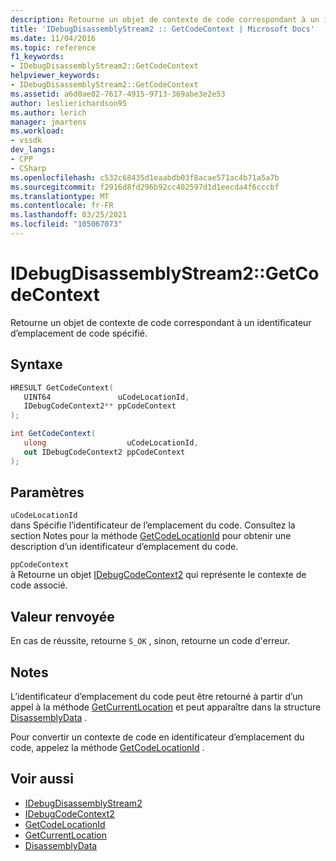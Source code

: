 ```yaml
---
description: Retourne un objet de contexte de code correspondant à un identificateur d’emplacement de code spécifié.
title: 'IDebugDisassemblyStream2 :: GetCodeContext | Microsoft Docs'
ms.date: 11/04/2016
ms.topic: reference
f1_keywords:
- IDebugDisassemblyStream2::GetCodeContext
helpviewer_keywords:
- IDebugDisassemblyStream2::GetCodeContext
ms.assetid: a6d0ae82-7617-4915-9713-369abe3e2e53
author: leslierichardson95
ms.author: lerich
manager: jmartens
ms.workload:
- vssdk
dev_langs:
- CPP
- CSharp
ms.openlocfilehash: c532c68435d1eaabdb03f8acae571ac4b71a5a7b
ms.sourcegitcommit: f2916d8fd296b92cc402597d1d1eecda4f6cccbf
ms.translationtype: MT
ms.contentlocale: fr-FR
ms.lasthandoff: 03/25/2021
ms.locfileid: "105067073"
---
```

# <a name="idebugdisassemblystream2getcodecontext"></a>IDebugDisassemblyStream2::GetCodeContext
Retourne un objet de contexte de code correspondant à un identificateur d’emplacement de code spécifié.

## <a name="syntax"></a>Syntaxe

```cpp
HRESULT GetCodeContext( 
   UINT64               uCodeLocationId,
   IDebugCodeContext2** ppCodeContext
);
```

```csharp
int GetCodeContext( 
   ulong                  uCodeLocationId,
   out IDebugCodeContext2 ppCodeContext
);
```

## <a name="parameters"></a>Paramètres
`uCodeLocationId`\
dans Spécifie l’identificateur de l’emplacement du code. Consultez la section Notes pour la méthode [GetCodeLocationId](../../../extensibility/debugger/reference/idebugdisassemblystream2-getcodelocationid.md) pour obtenir une description d’un identificateur d’emplacement du code.

`ppCodeContext`\
à Retourne un objet [IDebugCodeContext2](../../../extensibility/debugger/reference/idebugcodecontext2.md) qui représente le contexte de code associé.

## <a name="return-value"></a>Valeur renvoyée
 En cas de réussite, retourne `S_OK` , sinon, retourne un code d'erreur.

## <a name="remarks"></a>Notes
 L’identificateur d’emplacement du code peut être retourné à partir d’un appel à la méthode [GetCurrentLocation](../../../extensibility/debugger/reference/idebugdisassemblystream2-getcurrentlocation.md) et peut apparaître dans la structure [DisassemblyData](../../../extensibility/debugger/reference/disassemblydata.md) .

 Pour convertir un contexte de code en identificateur d’emplacement du code, appelez la méthode [GetCodeLocationId](../../../extensibility/debugger/reference/idebugdisassemblystream2-getcodelocationid.md) .

## <a name="see-also"></a>Voir aussi
- [IDebugDisassemblyStream2](../../../extensibility/debugger/reference/idebugdisassemblystream2.md)
- [IDebugCodeContext2](../../../extensibility/debugger/reference/idebugcodecontext2.md)
- [GetCodeLocationId](../../../extensibility/debugger/reference/idebugdisassemblystream2-getcodelocationid.md)
- [GetCurrentLocation](../../../extensibility/debugger/reference/idebugdisassemblystream2-getcurrentlocation.md)
- [DisassemblyData](../../../extensibility/debugger/reference/disassemblydata.md)
